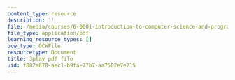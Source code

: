```yaml
---
content_type: resource
description: ''
file: /media/courses/6-0001-introduction-to-computer-science-and-programming-in-python-fall-2016/f882a878aec1b9fa77b7aa7502e7e215_-jjUoTiaSHw.pdf
file_type: application/pdf
learning_resource_types: []
ocw_type: OCWFile
resourcetype: Document
title: 3play pdf file
uid: f882a878-aec1-b9fa-77b7-aa7502e7e215
---
```

